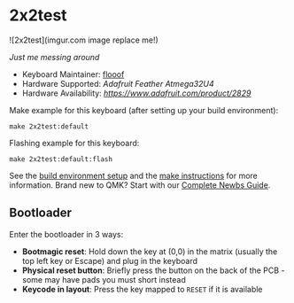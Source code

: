 # 2x2test

![2x2test](imgur.com image replace me!)

*Just me messing around*

* Keyboard Maintainer: [flooof](https://github.com/flooof)
* Hardware Supported: *Adafruit Feather Atmega32U4*
* Hardware Availability: *https://www.adafruit.com/product/2829*

Make example for this keyboard (after setting up your build environment):

    make 2x2test:default

Flashing example for this keyboard:

    make 2x2test:default:flash

See the [build environment setup](https://docs.qmk.fm/#/getting_started_build_tools) and the [make instructions](https://docs.qmk.fm/#/getting_started_make_guide) for more information. Brand new to QMK? Start with our [Complete Newbs Guide](https://docs.qmk.fm/#/newbs).

## Bootloader

Enter the bootloader in 3 ways:

* **Bootmagic reset**: Hold down the key at (0,0) in the matrix (usually the top left key or Escape) and plug in the keyboard
* **Physical reset button**: Briefly press the button on the back of the PCB - some may have pads you must short instead
* **Keycode in layout**: Press the key mapped to `RESET` if it is available
